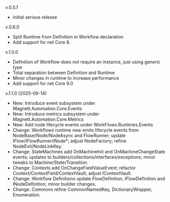 v.0.5.1
- Initial serious release

v.0.6.0
- Split Runtime from Definition in Workflow declaration
- Add support for net Core 8.

v.1.0.0
- Definition of Workflow does not require an instance, just using generic type
- Total separation between Definition and Runtime
- Minor changes in runtime to increase performance
- Add support for net Core 9.0

v.1.1.0 (2025-09-14)
- New: Introduce event subsystem under Magnett.Automation.Core.Events
- New: Introduce metrics subsystem under Magnett.Automation.Core.Metrics
- New: Add node lifecycle events under WorkFlows.Runtimes.Events
- Change: Workflows runtime now emits lifecycle events from NodeBase/Node/NodeAsync and FlowRunner; update IFlow/IFlowRunner/INode*; adjust NodeFactory; refine NodeExit/NodeLinkKey.
- Change: StateMachines add OnMachineInit and OnMachineChangeState events; updates to builders/collections/interfaces/exceptions; minor tweaks to Machine/State/Transition.
- Change: Contexts add OnChangeFieldValueEvent; refactor Context/ContextField/ContextVault; adjust IContextVault.
- Change: Workflow Definitions update FlowDefinition, IFlowDefinition and INodeDefinition; minor builder changes.
- Change: Commons refine CommonNamedKey, DictionaryWrapper, Enumeration.
